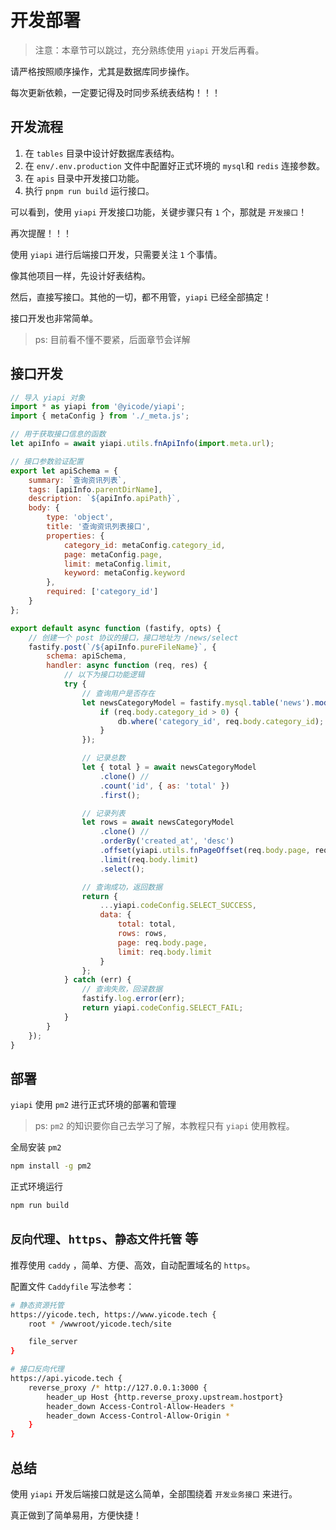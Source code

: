 # 开发部署

> 注意：本章节可以跳过，充分熟练使用 `yiapi` 开发后再看。

请严格按照顺序操作，尤其是数据库同步操作。

每次更新依赖，一定要记得及时同步系统表结构！！！

## 开发流程

1. 在 `tables` 目录中设计好数据库表结构。
2. 在 `env/.env.production` 文件中配置好正式环境的 `mysql`和 `redis` 连接参数。
3. 在 `apis` 目录中开发接口功能。
4. 执行 `pnpm run build` 运行接口。

可以看到，使用 `yiapi` 开发接口功能，关键步骤只有 `1` 个，那就是 `开发接口`！

再次提醒！！！

使用 `yiapi` 进行后端接口开发，只需要关注 `1` 个事情。

像其他项目一样，先设计好表结构。

然后，直接写接口。其他的一切，都不用管，`yiapi` 已经全部搞定！

接口开发也非常简单。

> ps: 目前看不懂不要紧，后面章节会详解

## 接口开发

```javascript
// 导入 yiapi 对象
import * as yiapi from '@yicode/yiapi';
import { metaConfig } from './_meta.js';

// 用于获取接口信息的函数
let apiInfo = await yiapi.utils.fnApiInfo(import.meta.url);

// 接口参数验证配置
export let apiSchema = {
    summary: `查询资讯列表`,
    tags: [apiInfo.parentDirName],
    description: `${apiInfo.apiPath}`,
    body: {
        type: 'object',
        title: '查询资讯列表接口',
        properties: {
            category_id: metaConfig.category_id,
            page: metaConfig.page,
            limit: metaConfig.limit,
            keyword: metaConfig.keyword
        },
        required: ['category_id']
    }
};

export default async function (fastify, opts) {
    // 创建一个 post 协议的接口，接口地址为 /news/select
    fastify.post(`/${apiInfo.pureFileName}`, {
        schema: apiSchema,
        handler: async function (req, res) {
            // 以下为接口功能逻辑
            try {
                // 查询用户是否存在
                let newsCategoryModel = fastify.mysql.table('news').modify(function (db) {
                    if (req.body.category_id > 0) {
                        db.where('category_id', req.body.category_id);
                    }
                });

                // 记录总数
                let { total } = await newsCategoryModel
                    .clone() //
                    .count('id', { as: 'total' })
                    .first();

                // 记录列表
                let rows = await newsCategoryModel
                    .clone() //
                    .orderBy('created_at', 'desc')
                    .offset(yiapi.utils.fnPageOffset(req.body.page, req.body.limit))
                    .limit(req.body.limit)
                    .select();

                // 查询成功，返回数据
                return {
                    ...yiapi.codeConfig.SELECT_SUCCESS,
                    data: {
                        total: total,
                        rows: rows,
                        page: req.body.page,
                        limit: req.body.limit
                    }
                };
            } catch (err) {
                // 查询失败，回滚数据
                fastify.log.error(err);
                return yiapi.codeConfig.SELECT_FAIL;
            }
        }
    });
}
```

## 部署

`yiapi` 使用 `pm2` 进行正式环境的部署和管理

> ps: `pm2` 的知识要你自己去学习了解，本教程只有 `yiapi` 使用教程。

全局安装 `pm2`

```bash
npm install -g pm2
```

正式环境运行

```bash
npm run build
```

## `反向代理`、`https`、`静态文件托管` 等

推荐使用 `caddy` ，简单、方便、高效，自动配置域名的 `https`。

配置文件 `Caddyfile` 写法参考：

```bash
# 静态资源托管
https://yicode.tech, https://www.yicode.tech {
	root * /wwwroot/yicode.tech/site

	file_server
}

# 接口反向代理
https://api.yicode.tech {
	reverse_proxy /* http://127.0.0.1:3000 {
		header_up Host {http.reverse_proxy.upstream.hostport}
		header_down Access-Control-Allow-Headers *
		header_down Access-Control-Allow-Origin *
	}
}
```

## 总结

使用 `yiapi` 开发后端接口就是这么简单，全部围绕着 `开发业务接口` 来进行。

真正做到了简单易用，方便快捷！
